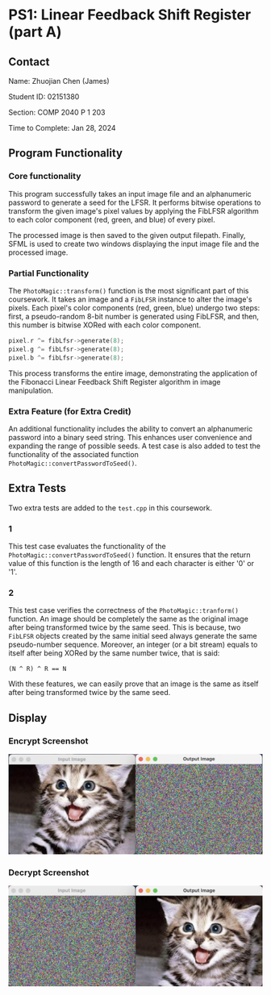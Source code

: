 # PS1: Linear Feedback Shift Register (part A)

## Contact

Name: Zhuojian Chen (James)

Student ID: 02151380

Section: COMP 2040 P 1 203

Time to Complete: Jan 28, 2024

## Program Functionality

### Core functionality

This program successfully takes an input image file and an alphanumeric password to generate a seed for the LFSR. It performs bitwise operations to transform the given image's pixel values by applying the FibLFSR algorithm to each color component (red, green, and blue) of every pixel.

The processed image is then saved to the given output filepath. Finally, SFML is used to create two windows displaying the input image file and the processed image.

### Partial Functionality

The `PhotoMagic::transform()` function is the most significant part of this coursework. It takes an image and a `FibLFSR` instance to alter the image's pixels. Each pixel's color components (red, green, blue) undergo two steps: first, a pseudo-random 8-bit number is generated using FibLFSR, and then, this number is bitwise XORed with each color component.

```c++
pixel.r ^= fibLfsr->generate(8);
pixel.g ^= fibLfsr->generate(8);
pixel.b ^= fibLfsr->generate(8);
```

This process transforms the entire image, demonstrating the application of the Fibonacci Linear Feedback Shift Register algorithm in image manipulation.

### Extra Feature (for Extra Credit)

An additional functionality includes the ability to convert an alphanumeric password into a binary seed string. This enhances user convenience and expanding the range of possible seeds. A test case is also added to test the functionality of the associated function `PhotoMagic::convertPasswordToSeed()`.

## Extra Tests

Two extra tests are added to the `test.cpp` in this coursework.

### 1

This test case evaluates the functionality of the `PhotoMagic::convertPasswordToSeed()` function. It ensures that the return value of this function is the length of 16 and each character is either '0' or '1'.

### 2

This test case verifies the correctness of the `PhotoMagic::tranform()` function. An image should be completely the same as the original image after being transformed twice by the same seed. This is because, two `FibLFSR` objects created by the same initial seed always generate the same pseudo-number sequence. Moreover, an integer (or a bit stream) equals to itself after being XORed by the same number twice, that is said:

~~~
(N ^ R) ^ R == N
~~~

With these features, we can easily prove that an image is the same as itself after being transformed twice by the same seed.

## Display

### Encrypt Screenshot

![encrypt](./screenshots/encrypt.png)

### Decrypt Screenshot

![decrypt](./screenshots/decrypt.png)
